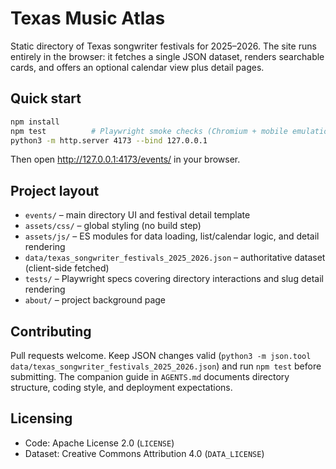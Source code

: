 # Texas Music Atlas

Static directory of Texas songwriter festivals for 2025–2026. The site runs entirely in the browser: it fetches a single JSON dataset, renders searchable cards, and offers an optional calendar view plus detail pages.

## Quick start

```bash
npm install
npm test          # Playwright smoke checks (Chromium + mobile emulation)
python3 -m http.server 4173 --bind 127.0.0.1
```

Then open http://127.0.0.1:4173/events/ in your browser.

## Project layout

- `events/` – main directory UI and festival detail template  
- `assets/css/` – global styling (no build step)  
- `assets/js/` – ES modules for data loading, list/calendar logic, and detail rendering  
- `data/texas_songwriter_festivals_2025_2026.json` – authoritative dataset (client-side fetched)  
- `tests/` – Playwright specs covering directory interactions and slug detail rendering  
- `about/` – project background page

## Contributing

Pull requests welcome. Keep JSON changes valid (`python3 -m json.tool data/texas_songwriter_festivals_2025_2026.json`) and run `npm test` before submitting. The companion guide in `AGENTS.md` documents directory structure, coding style, and deployment expectations.

## Licensing

- Code: Apache License 2.0 (`LICENSE`)  
- Dataset: Creative Commons Attribution 4.0 (`DATA_LICENSE`)
